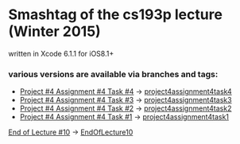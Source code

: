 # Smashtag of the cs193p lecture (Winter 2015)

written in Xcode 6.1.1 for iOS8.1+


### various versions are available via branches and tags:

+ [Project #4 Assignment #4 Task #4](http://cs193p.m2m.at/cs193p-project-4-assignment-4-task-4-winter-2015/) -> [project4assignment4task4](https://github.com/m2mtech/smashtag-2015/tree/project4assignment4task4)
+ [Project #4 Assignment #4 Task #3](http://cs193p.m2m.at/cs193p-project-4-assignment-4-task-3-winter-2015/) -> [project4assignment4task3](https://github.com/m2mtech/smashtag-2015/tree/project4assignment4task3)
+ [Project #4 Assignment #4 Task #2](http://cs193p.m2m.at/cs193p-project-4-assignment-4-task-2-winter-2015/) -> [project4assignment4task2](https://github.com/m2mtech/smashtag-2015/tree/project4assignment4task2)
+ [Project #4 Assignment #4 Task #1](http://cs193p.m2m.at/cs193p-project-4-assignment-4-task-1-winter-2015/) -> [project4assignment4task1](https://github.com/m2mtech/smashtag-2015/tree/project4assignment4task1)

[End of Lecture #10](http://cs193p.m2m.at/cs193p-lecture-10-table-view-winter-2015/) -> [EndOfLecture10](https://github.com/m2mtech/smashtag-2015/tree/EndOfLecture10)